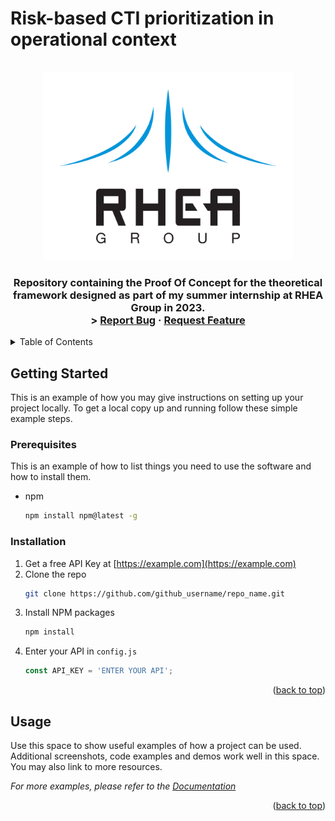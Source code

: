 # Risk-based CTI prioritization in operational context


<!-- PROJECT LOGO -->
<br />
<div align="center">
  <a href="https://github.com/github_username/repo_name">
    <img src="resources/rhea_logo.png" alt="Logo" width="400" height="300">
  </a>

<h3 align="Risk-based CTI prioritization in operational context</h3>

  <p align="center">
    Repository containing the Proof Of Concept for the theoretical framework designed as part of my summer internship
    at RHEA Group in 2023.
    <br />>
    <a href="https://github.com/Nazianzenov/cti_prioritization/issues">Report Bug</a>
    ·
    <a href="https://github.com/Nazianzenov/cti_prioritization/issues">Request Feature</a>
  </p>
</div>



<!-- TABLE OF CONTENTS -->
<details>
  <summary>Table of Contents</summary>
  <ol>
    <li>
      <a href="#getting-started">Getting Started</a>
      <ul>
        <li><a href="#prerequisites">Prerequisites</a></li>
        <li><a href="#installation">Installation</a></li>
      </ul>
    </li>
    <li><a href="#usage">Usage</a></li>
  </ol>
</details>



<!-- GETTING STARTED -->

## Getting Started

This is an example of how you may give instructions on setting up your project locally.
To get a local copy up and running follow these simple example steps.

### Prerequisites

This is an example of how to list things you need to use the software and how to install them.

* npm
  ```sh
  npm install npm@latest -g
  ```

### Installation

1. Get a free API Key at [https://example.com](https://example.com)
2. Clone the repo
   ```sh
   git clone https://github.com/github_username/repo_name.git
   ```
3. Install NPM packages
   ```sh
   npm install
   ```
4. Enter your API in `config.js`
   ```js
   const API_KEY = 'ENTER YOUR API';
   ```

<p align="right">(<a href="#readme-top">back to top</a>)</p>



<!-- USAGE EXAMPLES -->

## Usage

Use this space to show useful examples of how a project can be used. Additional screenshots, code examples and demos
work well in this space. You may also link to more resources.

_For more examples, please refer to the [Documentation](https://example.com)_

<p align="right">(<a href="#readme-top">back to top</a>)</p>
